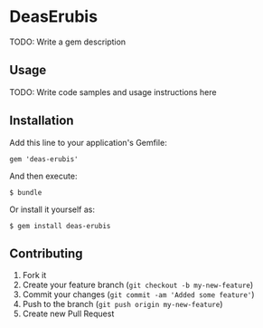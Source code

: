 # DeasErubis

TODO: Write a gem description

## Usage

TODO: Write code samples and usage instructions here

## Installation

Add this line to your application's Gemfile:

    gem 'deas-erubis'

And then execute:

    $ bundle

Or install it yourself as:

    $ gem install deas-erubis

## Contributing

1. Fork it
2. Create your feature branch (`git checkout -b my-new-feature`)
3. Commit your changes (`git commit -am 'Added some feature'`)
4. Push to the branch (`git push origin my-new-feature`)
5. Create new Pull Request
